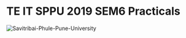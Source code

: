 # TE IT SPPU 2019 SEM6 Practicals
![Savitribai-Phule-Pune-University](https://github.com/Tambe-Jeevan/TE-IT-SPPU-2019-SEM6-Practicals/assets/154909356/f2246f1c-4951-4b41-9d00-f462d55eec68)
